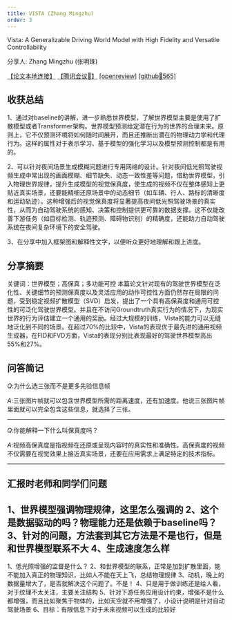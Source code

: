 ```yaml
---
title: VISTA (Zhang Mingzhu)
order: 3
---
```


Vista: A Generalizable Driving World Model with High Fidelity and Versatile Controllability

分享人: Zhang Mingzhu (张明珠) 

[【论文本地连接】](/tinyweekly/papers/VISTA_NeurIPS24_world_model.pdf)  [【腾讯会议🔗】](https://meeting.tencent.com/crm/2GEgBYyldf) 
[[openreview]](https://openreview.net/forum?id=Tw9nfNyOMy&referrer=%5Bthe%20profile%20of%20Li%20Chen%5D(%2Fprofile%3Fid%3D~Li_Chen15)) [[github🌟565]](https://github.com/OpenDriveLab/Vista)

## 收获总结

1、通过对baseline的讲解，进一步熟悉世界模型，了解世界模型主要是使用了扩散模型或者Transformer架构。世界模型预测给定潜在行为的世界的合理未来。原则上，它不仅预测环境将如何随时间展开，而且还推断出潜在的物理动力学和代理行为。这样的属性对于表示学习、基于模型的强化学习以及模型预测控制都是有用的。

2、可以针对夜间场景生成模糊问题进行专用网络的设计。针对夜间低光照驾驶视频生成中常出现的画面模糊、细节缺失、动态一致性差等问题，借助世界模型，引入物理世界规律，提升生成模型的视觉保真度，使生成的视频不仅在整体感知上更贴近真实场景，还要能精细还原场景中的动态细节（如车辆、行人、路标的清晰度和运动轨迹）。这种增强后的视觉保真度将显著提高夜间低光照驾驶场景的真实性，从而为自动驾驶系统的感知、决策和控制提供更可靠的数据支撑。这不仅能改善下游任务（如目标检测、轨迹预测、障碍物识别）的精确度，还能助力自动驾驶系统在夜间复杂环境下的安全驾驶。

3、在分享中加入框架图和解释性文字，以便听众更好地理解和跟上进度。

## 分享摘要
关键词：世界模型；高保真；多功能可控
本篇论文针对现有的驾驶世界模型在泛化性、关键细节的预测保真度以及灵活应用的动作可控性方面仍然存在局限的问题，受到稳定视频扩散模型（SVD）启发，提出了一个具有高保真度和通用可控性的可泛化驾驶世界模型。并且在不访问Groundtruth真实行为的情况下，为现实世界的行为评估建立一个通用的奖励。经过大规模的训练，Vista的能力可以无缝地泛化到不同的场景。在超过70%的比较中，Vista的表现优于最先进的通用视频生成器，在FID和FVD方面，Vista的表现分别比表现最好的驾驶世界模型高出55%和27%。

## 问答简记


$Q:$为什么选三张而不是更多先验信息帧

$A:$三张图片帧就可以包含世界模型所需的距离速度，还有加速度。他说三张图片帧里面就可以完全包含这些信息，就选择了三张。

---

$Q:$你能解释一下什么叫保真度吗？

$A:$视频高保真度是指视频在还原或呈现内容时的真实性和准确性。高保真度的视频不仅需要在视觉效果上接近真实场景，还要在应用需求上满足特定的技术指标。

---


## 汇报时老师和同学们问题

1、世界模型强调物理规律，这里怎么强调的
2、这个是数据驱动的吗？物理能力还是依赖于baseline吗？
3、针对的问题，方法套到其它方法是不是也行，但是和世界模型联系不大
4、生成速度怎么样
-------
1、低光照增强的监督是什么？
2、和世界模型的联系，正常是加到扩散里面，能不能加入真正的物理知识，比如人不能在天上飞，总结物理规律
3、动机，晚上的数据量增大了，是否就解决这个问题了。不是！
4、只是用于做训练还是给人看，对于纹理不太关注，主要关注结构
5、针对下游任务应用设计约束，增强不是什么都增强，而且比如聚焦于物体的，比如天空就不用增强了，小设计说明是针对自动驾驶场景
6、目标：有限信息下对于未来视频可以生成的比较好
